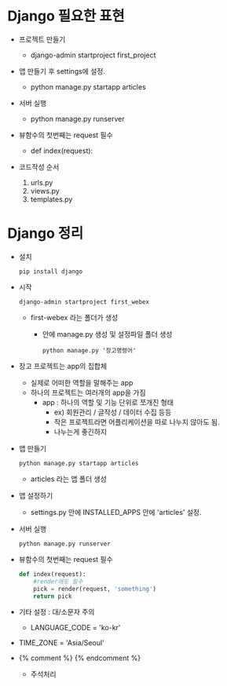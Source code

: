 # Django 필요한 표현

* 프로젝트 만들기
  * django-admin startproject first_project

* 앱 만들기 후 settings에 설정.
  * python manage.py startapp articles

* 서버 실행
  * python manage.py runserver

* 뷰함수의 첫번째는 request 필수
  * def index(request):

* 코드작성 순서
  1. urls.py
  2. views.py
  3. templates.py





# Django 정리

* 설치

  `pip install django`

* 시작

  `django-admin startproject first_webex`

  * first-webex 라는 폴더가 생성

    * 안에 manage.py 생성 및 설정파일 폴더 생성

      `python manage.py '장고명령어'`

* 장고 프로젝트는 app의 집합체

  * 실제로 어떠한 역할을 말해주는 app
  * 하나의 프로젝트는 여러개의 app을 가짐
    * app : 하나의 역할 및 기능 단위로 쪼개진 형태
      * ex) 회원관리 / 글작성 / 데이터 수집 등등
      * 작은 프로젝트라면 어플리케이션을 따로 나누지 않아도 됨.
      * 나누는게 좋긴하지

* 앱 만들기

  `python manage.py startapp articles`

  * articles 라는 앱 폴더 생성

* 앱 설정하기

  * settings.py 안에 INSTALLED_APPS 안에 'articles' 설정.

* 서버 실행

  `python manage.py runserver`

* 뷰함수의 첫번째는 request 필수

  ``` python
  def index(request):
      #render에도 필수
      pick = render(request, 'something')
      return pick
  ```

* 기타 설정 : 대/소문자 주의

  * LANGUAGE_CODE = 'ko-kr'
* TIME_ZONE = 'Asia/Seoul'
  
* {% comment %} {% endcomment %}

  * 주석처리
